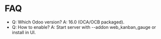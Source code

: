 # FAQ

- Q: Which Odoo version? A: 16.0 (OCA/OCB packaged).
- Q: How to enable? A: Start server with --addon web_kanban_gauge or install in UI.
